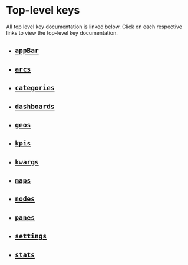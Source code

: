 # Top-level keys
All top level key documentation is linked below. Click on each respective links to view the top-level key documentation.

- ## [`appBar`](app_bar.md)

- ## [`arcs`](arcs.md)

- ## [`categories`](categories.md)

- ## [`dashboards`](dashboards.md)

- ## [`geos`](geos.md)

- ## [`kpis`](kpis.md)

- ## [`kwargs`](kwargs.md)

- ## [`maps`](maps.md)

- ## [`nodes`](nodes.md)

- ## [`panes`](panes.md)

- ## [`settings`](settings.md)

- ## [`stats`](stats.md)
